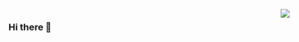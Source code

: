 <img align="right" src="https://github-readme-stats.vercel.app/api?username=Jechin&show_icons=true&theme=dark&hide_title=true" />

### Hi there 👋

<!--
**Jechin/Jechin** is a ✨ _special_ ✨ repository because its `README.md` (this file) appears on your GitHub profile.

Here are some ideas to get you started:

- 🔭 I’m currently working on ...
- 🌱 I’m currently learning ...
- 👯 I’m looking to collaborate on ...
- 🤔 I’m looking for help with ...
- 💬 Ask me about ...
- 📫 How to reach me: ...
- 😄 Pronouns: ...
- ⚡ Fun fact: ...
-->
